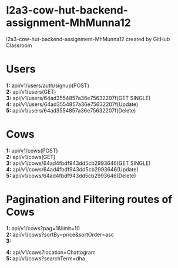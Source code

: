 # l2a3-cow-hut-backend-assignment-MhMunna12
l2a3-cow-hut-backend-assignment-MhMunna12 created by GitHub Classroom
# Users  
__1:__
api/v1/users/auth/signup(POST)  
__2:__
api/v1/users(GET)  
__3:__
api/v1/users/64ad3554857a36e75632207f(GET SINGLE)  
__4:__
api/v1/users/64ad3554857a36e75632207f(Update)  
__5:__
api/v1/users/64ad3554857a36e75632207f(Delete)   


# Cows  
__1:__
api/v1/cows(POST)  
__2:__
api/v1/cows(GET)  
__3:__
api/v1/cows/64ad4fbdf943dd5cb2993646(GET SINGLE)  
__4:__
api/v1/cows/64ad4fbdf943dd5cb2993646(Update)  
__5:__
api/v1/cows/64ad4fbdf943dd5cb2993646(Delete)  

# Pagination and Filtering routes of Cows  
__1:__
api/v1/cows?pag=1&limit=10  
__2:__
api/v1/cows?sortBy=price&sortOrder=asc  
__3:__  
 
__4:__
api/v1/cows?location=Chattogram  
__5:__
api/v1/cows?searchTerm=dha  
